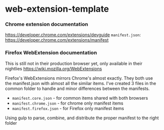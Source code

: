# web-extension-template

### Chrome extension documentation
https://developer.chrome.com/extensions/devguide
`manifest.json`:  https://developer.chrome.com/extensions/manifest

### Firefox WebExtension documentation
This is still not in their production browser yet, only available in their nightlies
https://wiki.mozilla.org/WebExtensions

Firefox's WebExtensions mirrors Chrome's almost exactly. They both use the manifest.json with almost all the similar items. I've created 3 files in the common folder to handle and minor differences between the manifests.   

* `manifest.core.json`  -  for common items shared with both browsers
* `manifest.chrome.json` - for chrome only manifest items
* `manifest.firefox.json` - for Firefox only manifest items

Using gulp to parse, combine, and distribute the proper manifest to the right folder

